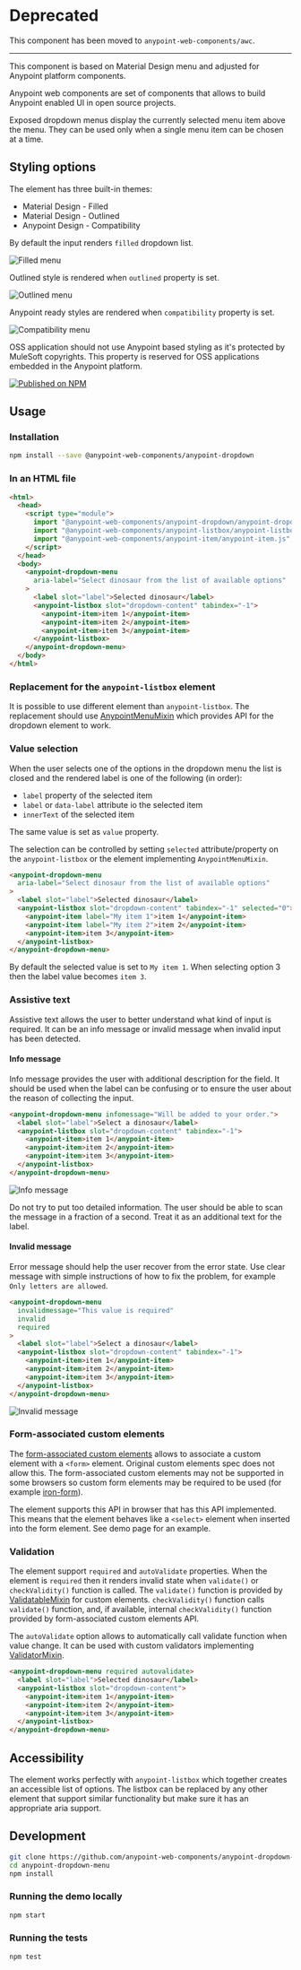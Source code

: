 # Deprecated

This component has been moved to `anypoint-web-components/awc`.

-----

This component is based on Material Design menu and adjusted for Anypoint platform components.

Anypoint web components are set of components that allows to build Anypoint enabled UI in open source projects.

Exposed dropdown menus display the currently selected menu item above the menu.
They can be used only when a single menu item can be chosen at a time.

## Styling options

The element has three built-in themes:

- Material Design - Filled
- Material Design - Outlined
- Anypoint Design - Compatibility

By default the input renders `filled` dropdown list.

![Filled menu](demo/filled.png)

Outlined style is rendered when `outlined` property is set.

![Outlined menu](demo/outlined.png)

Anypoint ready styles are rendered when `compatibility` property is set.

![Compatibility menu](demo/compatibility.png)

OSS application should not use Anypoint based styling as it's protected by MuleSoft copyrights. This property is reserved for OSS applications embedded in the Anypoint platform.

[![Published on NPM](https://img.shields.io/npm/v/@anypoint-web-components/anypoint-dropdown-menu.svg)](https://www.npmjs.com/package/@anypoint-web-components/anypoint-dropdown-menu)

## Usage

### Installation

```sh
npm install --save @anypoint-web-components/anypoint-dropdown
```

### In an HTML file

```html
<html>
  <head>
    <script type="module">
      import "@anypoint-web-components/anypoint-dropdown/anypoint-dropdown.js";
      import "@anypoint-web-components/anypoint-listbox/anypoint-listbox.js";
      import "@anypoint-web-components/anypoint-item/anypoint-item.js";
    </script>
  </head>
  <body>
    <anypoint-dropdown-menu
      aria-label="Select dinosaur from the list of available options"
    >
      <label slot="label">Selected dinosaur</label>
      <anypoint-listbox slot="dropdown-content" tabindex="-1">
        <anypoint-item>item 1</anypoint-item>
        <anypoint-item>item 2</anypoint-item>
        <anypoint-item>item 3</anypoint-item>
      </anypoint-listbox>
    </anypoint-dropdown-menu>
  </body>
</html>
```

### Replacement for the `anypoint-listbox` element

It is possible to use different element than `anypoint-listbox`. The replacement should use [AnypointMenuMixin](https://github.com/anypoint-web-components/anypoint-menu-mixin) which provides API for the dropdown element to work.

### Value selection

When the user selects one of the options in the dropdown menu the list is closed and the rendered label is one of the following (in order):

- `label` property of the selected item
- `label` or `data-label` attribute io the selected item
- `innerText` of the selected item

The same value is set as `value` property.

The selection can be controlled by setting `selected` attribute/property on the `anypoint-listbox` or the element implementing `AnypointMenuMixin`.

```html
<anypoint-dropdown-menu
  aria-label="Select dinosaur from the list of available options"
>
  <label slot="label">Selected dinosaur</label>
  <anypoint-listbox slot="dropdown-content" tabindex="-1" selected="0">
    <anypoint-item label="My item 1">item 1</anypoint-item>
    <anypoint-item label="My item 2">item 2</anypoint-item>
    <anypoint-item>item 3</anypoint-item>
  </anypoint-listbox>
</anypoint-dropdown-menu>
```

By default the selected value is set to `My item 1`. When selecting option 3 then the label value becomes `item 3`.

### Assistive text

Assistive text allows the user to better understand what kind of input is required. It can be an info message or invalid message when invalid
input has been detected.

#### Info message

Info message provides the user with additional description for the field. It should be used when the label can be confusing or to ensure the user about the reason of collecting the input.

```html
<anypoint-dropdown-menu infomessage="Will be added to your order.">
  <label slot="label">Select a dinosaur</label>
  <anypoint-listbox slot="dropdown-content" tabindex="-1">
    <anypoint-item>item 1</anypoint-item>
    <anypoint-item>item 2</anypoint-item>
    <anypoint-item>item 3</anypoint-item>
  </anypoint-listbox>
</anypoint-dropdown-menu>
```

![Info message](demo/info-message.png)

Do not try to put too detailed information. The user should be able to scan the message in a fraction of a second. Treat it as an additional text for the label.

#### Invalid message

Error message should help the user recover from the error state. Use clear message with simple instructions of how to fix the problem, for example `Only letters are allowed`.

```html
<anypoint-dropdown-menu
  invalidmessage="This value is required"
  invalid
  required
>
  <label slot="label">Select a dinosaur</label>
  <anypoint-listbox slot="dropdown-content" tabindex="-1">
    <anypoint-item>item 1</anypoint-item>
    <anypoint-item>item 2</anypoint-item>
    <anypoint-item>item 3</anypoint-item>
  </anypoint-listbox>
</anypoint-dropdown-menu>
```

![Invalid message](demo/invalid-message.png)

### Form-associated custom elements

The [form-associated custom elements](https://docs.google.com/document/d/1JO8puctCSpW-ZYGU8lF-h4FWRIDQNDVexzHoOQ2iQmY/edit?pli=1#) allows to associate a custom element with a `<form>` element. Original custom elements spec does not allow this.
The form-associated custom elements may not be supported in some browsers so custom form elements may be required to be used (for example [iron-form](https://www.webcomponents.org/element/@polymer/iron-form)).

The element supports this API in browser that has this API implemented. This means that the element behaves like a `<select>` element when inserted into the form element. See demo page for an example.

### Validation

The element support `required` and `autoValidate` properties. When the element is `required` then it renders invalid state when `validate()` or `checkValidity()` function is called.
The `validate()` function is provided by [ValidatableMixin](https://github.com/anypoint-web-components/validatable-mixin) for custom elements. `checkValidity()` function calls `validate()` function, and, if available, internal `checkValidity()` function provided by form-associated custom elements API.

The `autoValidate` option allows to automatically call validate function when value change. It can be used with custom validators implementing [ValidatorMixin](https://github.com/anypoint-web-components/validator-mixin).

```html
<anypoint-dropdown-menu required autovalidate>
  <label slot="label">Selected dinosaur</label>
  <anypoint-listbox slot="dropdown-content">
    <anypoint-item>item 1</anypoint-item>
    <anypoint-item>item 2</anypoint-item>
    <anypoint-item>item 3</anypoint-item>
  </anypoint-listbox>
</anypoint-dropdown-menu>
```

## Accessibility

The element works perfectly with `anypoint-listbox` which together creates an accessible list of options. The listbox can be replaced by any other element that support similar functionality but make sure it has an appropriate aria support.

## Development

```sh
git clone https://github.com/anypoint-web-components/anypoint-dropdown-menu
cd anypoint-dropdown-menu
npm install
```

### Running the demo locally

```sh
npm start
```

### Running the tests

```sh
npm test
```
